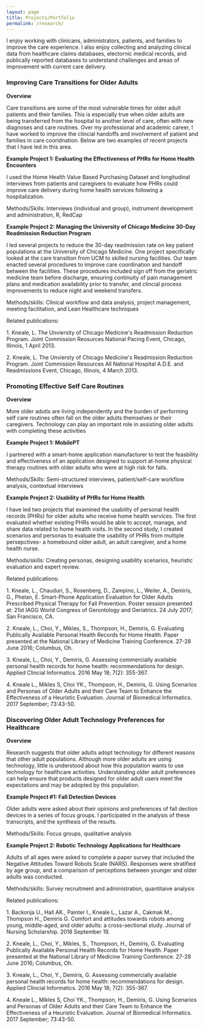 ```yaml
---
layout: page
title: Projects/Portfolio
permalink: /research/
---
```

<p>
I enjoy working with clinicans, administrators, patients, and families to improve the care experience. I also enjoy collecting and analyzing clinical data from healthcare claims databases, electornic medical records, and publically reported databases to understand challenges and areas of improvement with current care delivery.
  </p>
  
  ### Improving Care Transitions for Older Adults ###
  <p>
  <b>Overview</b>
  </p>
  <p>
  Care transitions are some of the most vulnerable times for older adult patients and their families. This is especially true when older adults are being transferred from the hospital to another level of care, often with new diagnoses and care routines. Over my professional and academic career, I have worked to improve the clincial handoffs and involvement of patient and families in care cooridnation. Below are two examples of recent projects that I have led in this area.
  </p>
  <b> Example Project 1: Evaluating the Effectiveness	of PHRs for Home Health Encounters </b>
  <p>
  I used the Home Health Value Based Purchasing Dataset and longitudinal interviews from patients and caregivers to evaluate how PHRs could improve care delivery during home health services following a hospitalization. 
  </p>
  <p>
  Methods/Skills: Interviews (individual and group), instrument development and administration, R, RedCap
  </p>

  <b> Example Project 2: Managing the University of Chicago Medicine 30-Day Readmission Reduction Program</b>
<p>
  I led several projects to reduce the 30-day readmission rate on key patient populations at the University of Chicago Medicine. One project specifically looked at the care transition from UCM to skilled nursing facilities. Our team enacted several procedures to improve care coordination and handoff between the facilities. These procedures included sign off from the geriatric medicine team before discharge, ensuring continuity of pain management plans and medication availability prior to transfer, and clincial process improvements to reduce night and weekend transfers. 
  </p>
  <p>
    Methods/skills: Clinical workflow and data analysis, project management, meeting facilitation, and Lean Healthcare techniques
  </p>
  <p>
    Related publications: 
    </p>
    <p>
  1. Kneale, L. The Unviersity of Chicago Medicine's Readmission Reduction Program. Joint Commission Reosurces National Pacing Event, Chicago, Illinois, 1 April 2013.
  </p>
  <p>
  2. Kneale, L. The Unviersty of Chicago Medicine's Readmission Reduction Program. Joint Commission Resources All National Hospital A.D.E. and Readmissions Event, Chicago, Illinois, 4 March 2013. 
</p>

### Promoting Effective Self Care Routines ###
<p>
<b> Overview </b>
</p>
<p>
  More older adutls are living independently and the burden of performing self care routines often fall on the older adults themselves or their caregivers. Technology can play an important role in assisting older adults with completing these activities
</p>
<b>Example Project 1: MobilePT </b>
<p>
I partnered with a smart-home application manufacturer to test the feasbility and effectiveness of an application designed to support at-home physical therapy routines with older adults who were at high risk for falls. 
</p>
<p>
Methods/Skills: Semi-structured interviews, patient/self-care workflow analysis, contextual interviews </p>
<b> Example Project 2: Usability of PHRs for Home Health </b>
<p>
  I have led two projects that examined the usability of personal health records (PHRs) for older adults who receive home health services. The first evaluated whether existing PHRs would be able to accept, manage, and share data related to home health visits. In the second study, I created scenarios and personas to evaluate the usability of PHRs from multiple persepctives- a homebound older adult, an adult caregiver, and a home health nurse.  
  </p>
  <p>
  Methods/skills: Creating personas, designing usability scenarios, heuristic evaluation and expert review. </p>
 <p>
    Related publications: 
    </P>
    <p>
  1. Kneale, L., Chauduri, S., Rosenberg, D., Zampino, L., Weiler, A., Demiris, G., Phelan, E. Smart-Phone Application Evaluation for Older Adutls Prescribed Physical Therapy for Fall Prevention. Poster session presented at: 21st IAGG World Congress of Gerontology and Geriatrics. 24 July 2017; San Francisco, CA. 
  </p>
  <p>
  2. Kneale, L., Choi, Y., Mikles, S., Thompson, H., Demiris, G. Evaluating Publically Available Personal Health Records for Home Health. Paper presented at the National Library of Medicine Training Conference. 27-28 June 2016; Columbus, Oh. 
</p>
<p>
  3. Kneale, L., Choi, Y., Demiris, G. Assessing commercially available personal health records for home health: recommendations for design. Applied Clincial Informatics. 2016 May 18; 7(2): 355-367.
  </p>
  <p>
  4. Kneale L., Mikles S, Choi YK., Thompson, H., Demiris, G. Using Scenarios and Personas of Older Adults and their Care Team to Enhance the Effectiveness of a Heuristic Evaluation. Journal of Biomedical Informatics. 2017 September; 73:43-50. </p>
  
  ### Discovering Older Adult Technology Preferences for Healthcare ###
  <p>
  <b>Overview</b>
  </p> <p>
  Research suggests that older adults adopt technology for different reasons that other adult populations. Although more older adults are using technology, little is understood about how this population wants to use technology for healthcare activities. Understanding older adult preferences can help ensure that products designed for older adult users meet the expectations and may be adopted by this population. </p>
  <b> Example Project #1: Fall Detection Devices </b>
  <p>Older adults were asked about their opinions and preferences of fall dection devices in a series of focus groups. I participated in the analysis of these transcripts, and the synthesis of the results. </p>
  <p>
  Methods/Skills: Focus groups, qualitative analysis
  </p>
<b>Example Project 2: Robotic Technology Applications for Healthcare </b>
<p>
Adults of all ages were asked to complete a paper survey that included the Negative Attitudes Toward Robots Scale (NARS). Responses were stratified by age group, and a comparison of perceptions between younger and older adults was conducted. 
</p>
<p>
Methods/skills: Survey recruitment and administration, quantitaive analysis
  </p>
 Related publications: 
    </P>
    <p>
  1. Backonja U., Hall AK., Painter I., Kneale L., Lazar A., Cakmak M., Thompson H., Demiris G. Comfort and attitudes towards robots among young, middle-aged, and older adults: a cross-sectional study. Journal of Nursing Scholarship. 2018 September 19.
  </p>
  <p>
  2. Kneale, L., Choi, Y., Mikles, S., Thompson, H., Demiris, G. Evaluating Publically Available Personal Health Records for Home Health. Paper presented at the National Library of Medicine Training Conference. 27-28 June 2016; Columbus, Oh. 
</p>
<p>
  3. Kneale, L., Choi, Y., Demiris, G. Assessing commercially available personal health records for home health: recommendations for design. Applied Clincial Informatics. 2016 May 18; 7(2): 355-367.
  </p>
  <p>
  4. Kneale L., Mikles S, Choi YK., Thompson, H., Demiris, G. Using Scenarios and Personas of Older Adults and their Care Team to Enhance the Effectiveness of a Heuristic Evaluation. Journal of Biomedical Informatics. 2017 September; 73:43-50. </p>
